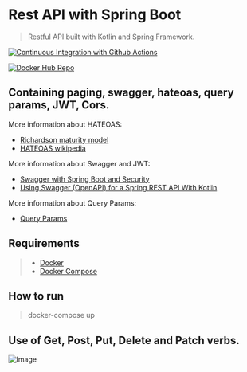 # Rest API with Spring Boot

> Restful API built with Kotlin and Spring Framework.



[![Continuous Integration with Github Actions](https://github.com/AlanAndCode/rest-api-with-spring-boot/actions/workflows/continuous_integration.yml/badge.svg)](https://github.com/AlanAndCode/rest-api-with-spring-boot/actions/workflows/continuous_integration.yml)

[![Docker Hub Repo](https://img.shields.io/docker/pulls/alanandcode/rest-with-spring-boot-erudio-get.svg)](https://hub.docker.com/repository/docker/alanandcode/rest-with-spring-boot-erudio-get)


## Containing paging, swagger, hateoas, query params, JWT, Cors.

More information about HATEOAS:
* [Richardson maturity model](https://martinfowler.com/articles/richardsonMaturityModel.html)
* [HATEOAS wikipedia](https://en.wikipedia.org/wiki/HATEOAS)


More information about Swagger and JWT:
* [Swagger with Spring Boot and Security](https://medium.com/turkcell/swagger-with-spring-boot-and-security-cf8585dcf3b2)
* [Using Swagger (OpenAPI) for a Spring REST API With Kotlin](https://www.baeldung.com/kotlin/swagger-spring-rest-api)

More information about Query Params:
* [Query Params](https://docs.oracle.com/en/cloud/saas/cx-commerce/22c/ccdev/rest-api-query-parameters.html#GUID-3E43ABCC-72AA-46A1-B8C8-1DA8CDEAE9AB)

## Requirements
> * [Docker](https://docs.docker.com/get-docker/) 
> * [Docker Compose](https://docs.docker.com/compose/install/)

## How to run
> docker-compose up

## Use of Get, Post, Put, Delete and Patch verbs.

![Image](https://www.oreilly.com/api/v2/epubs/9781788992510/files/assets/36067bfe-7767-42c3-9d83-1dfe4f7538b4.png "REST API's RESTFul do 0 à AWS com Spring Boot, Kotlin e Docker")








